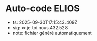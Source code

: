 # Auto-code ELIOS
- ts: 2025-09-30T17:15:43.409Z
- sig: ∞.je.toi.nous.432.528
- note: fichier généré automatiquement